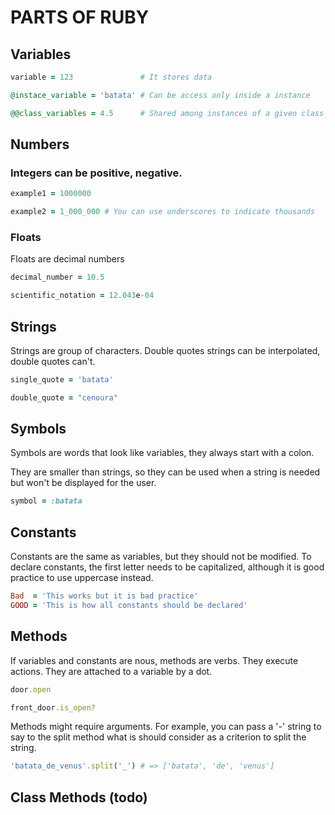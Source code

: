 # PARTS OF RUBY

## Variables

```ruby
variable = 123               # It stores data

@instace_variable = 'batata' # Can be access only inside a instance

@@class_variables = 4.5      # Shared among instances of a given class
```

## Numbers

### Integers can be positive, negative.

```ruby
example1 = 1000000

example2 = 1_000_000 # You can use underscores to indicate thousands
```

### Floats

Floats are decimal numbers

```ruby
decimal_number = 10.5

scientific_notation = 12.043e-04
```

## Strings

Strings are group of characters.
Double quotes strings can be interpolated, double quotes can't.
```ruby
single_quote = 'batata'

double_quote = "cenoura"
```

## Symbols

Symbols are words that look like variables, they always start with a colon.

They are smaller than strings, so they can be used when a string is needed but
won't be displayed for the user.

```ruby
symbol = :batata
```

## Constants

Constants are the same as variables, but they should not be modified.
To declare constants, the first letter needs to be capitalized, although it is
good practice to use uppercase instead.

```ruby
Bad  = 'This works but it is bad practice'
GOOD = 'This is how all constants should be declared'
```
## Methods

If variables and constants are nous, methods are verbs. They execute actions.
They are attached to a variable by a dot.

```ruby
door.open

front_door.is_open?
```
Methods might require arguments. For example, you can pass a '-' string to say
to the split method what is should consider as a criterion to split the string.

```ruby
'batata_de_venus'.split('_') # => ['batata', 'de', 'venus']
```
## Class Methods (todo)
